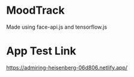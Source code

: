 # MoodTrack
Made using face-api.js and tensorflow.js
# App Test Link
https://admiring-heisenberg-06d806.netlify.app/
